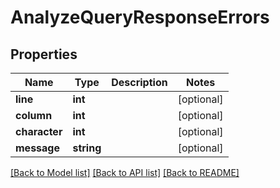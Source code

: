 # AnalyzeQueryResponseErrors

## Properties
Name | Type | Description | Notes
------------ | ------------- | ------------- | -------------
**line** | **int** |  | [optional] 
**column** | **int** |  | [optional] 
**character** | **int** |  | [optional] 
**message** | **string** |  | [optional] 

[[Back to Model list]](../README.md#documentation-for-models) [[Back to API list]](../README.md#documentation-for-api-endpoints) [[Back to README]](../README.md)


